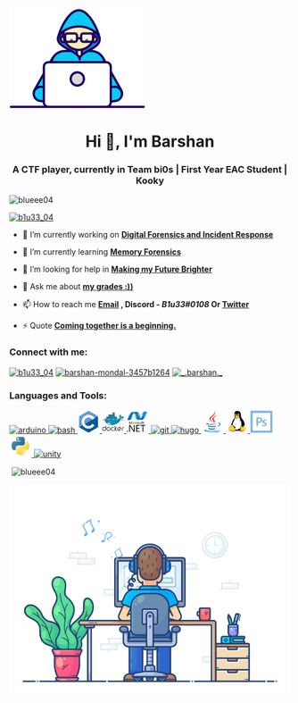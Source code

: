 ![](gifs/Developer.gif)                                                                           
<h1 align="center">Hi 👋, I'm Barshan</h1>
<h3 align="center">A CTF player, currently in Team bi0s | First Year EAC Student | Kooky</h3>

<p align="left"> <img src="https://komarev.com/ghpvc/?username=blueee04&label=Profile%20views&color=0e75b6&style=flat" alt="blueee04" /> </p>

<p align="left"> <a href="https://twitter.com/b1u33_04" target="blank"><img src="https://img.shields.io/twitter/follow/b1u33_04?logo=twitter&style=for-the-badge" alt="b1u33_04" /></a> </p>

- 🔭 I’m currently working on **[Digital Forensics and Incident Response](https://www.crowdstrike.com/cybersecurity-101/digital-forensics-and-incident-response-dfir/)**

- 🌱 I’m currently learning **[Memory Forensics](https://stuxnet999.github.io/volatility/2020/08/18/Basics-of-Memory-Forensics.html)**

- 👯 I’m looking for help in **[Making my Future Brighter](https://www.youtube.com/watch?v=fx2Z5ZD_Rbo)**

- 💬 Ask me about **[my grades :))](https://www.youtube.com/watch?v=dQw4w9WgXcQ)**

- 📫 How to reach me **[Email](blueeeeee04@gmail.com) , Discord - *B1u33#0108* Or [Twitter](https://twitter.com/b1u33_04)**

- ⚡ Quote **[Coming together is a beginning.](https://www.youtube.com/watch?v=Y_PCjw5WKpo)**

<h3 align="left">Connect with me:</h3>
<p align="left">
<a href="https://twitter.com/b1u33_04" target="blank"><img align="center" src="https://raw.githubusercontent.com/rahuldkjain/github-profile-readme-generator/master/src/images/icons/Social/twitter.svg" alt="b1u33_04" height="30" width="40" /></a>
<a href="https://linkedin.com/in/barshan-mondal-3457b1264" target="blank"><img align="center" src="https://raw.githubusercontent.com/rahuldkjain/github-profile-readme-generator/master/src/images/icons/Social/linked-in-alt.svg" alt="barshan-mondal-3457b1264" height="30" width="40" /></a>
<a href="https://instagram.com/_.barshan._" target="blank"><img align="center" src="https://raw.githubusercontent.com/rahuldkjain/github-profile-readme-generator/master/src/images/icons/Social/instagram.svg" alt="_.barshan._" height="30" width="40" /></a>
</p>

<h3 align="left">Languages and Tools:</h3>
<p align="left"> <a href="https://www.arduino.cc/" target="_blank" rel="noreferrer"> <img src="https://cdn.worldvectorlogo.com/logos/arduino-1.svg" alt="arduino" width="40" height="40"/> </a> <a href="https://www.gnu.org/software/bash/" target="_blank" rel="noreferrer"> <img src="https://www.vectorlogo.zone/logos/gnu_bash/gnu_bash-icon.svg" alt="bash" width="40" height="40"/> </a> <a href="https://www.cprogramming.com/" target="_blank" rel="noreferrer"> <img src="https://raw.githubusercontent.com/devicons/devicon/master/icons/c/c-original.svg" alt="c" width="40" height="40"/> </a> <a href="https://www.docker.com/" target="_blank" rel="noreferrer"> <img src="https://raw.githubusercontent.com/devicons/devicon/master/icons/docker/docker-original-wordmark.svg" alt="docker" width="40" height="40"/> </a> <a href="https://dotnet.microsoft.com/" target="_blank" rel="noreferrer"> <img src="https://raw.githubusercontent.com/devicons/devicon/master/icons/dot-net/dot-net-original-wordmark.svg" alt="dotnet" width="40" height="40"/> </a> <a href="https://git-scm.com/" target="_blank" rel="noreferrer"> <img src="https://www.vectorlogo.zone/logos/git-scm/git-scm-icon.svg" alt="git" width="40" height="40"/> </a> <a href="https://gohugo.io/" target="_blank" rel="noreferrer"> <img src="https://api.iconify.design/logos-hugo.svg" alt="hugo" width="40" height="40"/> </a> <a href="https://www.java.com" target="_blank" rel="noreferrer"> <img src="https://raw.githubusercontent.com/devicons/devicon/master/icons/java/java-original.svg" alt="java" width="40" height="40"/> </a> <a href="https://www.linux.org/" target="_blank" rel="noreferrer"> <img src="https://raw.githubusercontent.com/devicons/devicon/master/icons/linux/linux-original.svg" alt="linux" width="40" height="40"/> </a> <a href="https://www.photoshop.com/en" target="_blank" rel="noreferrer"> <img src="https://raw.githubusercontent.com/devicons/devicon/master/icons/photoshop/photoshop-line.svg" alt="photoshop" width="40" height="40"/> </a> <a href="https://www.python.org" target="_blank" rel="noreferrer"> <img src="https://raw.githubusercontent.com/devicons/devicon/master/icons/python/python-original.svg" alt="python" width="40" height="40"/> </a> <a href="https://unity.com/" target="_blank" rel="noreferrer"> <img src="https://www.vectorlogo.zone/logos/unity3d/unity3d-icon.svg" alt="unity" width="40" height="40"/> </a> </p>

<p>&nbsp;<img align="center" src="https://github-readme-stats.vercel.app/api?username=blueee04&show_icons=true&locale=en" alt="blueee04" /></p>

![](gifs/dev-working_rounded.gif)
